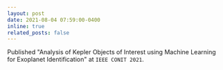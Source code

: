 ```yaml
---
layout: post
date: 2021-08-04 07:59:00-0400
inline: true
related_posts: false
---
```


Published "Analysis of Kepler Objects of Interest using Machine Learning for Exoplanet Identification" at `IEEE CONIT 2021`.